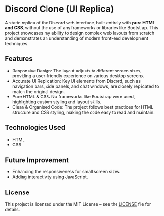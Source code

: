 # Discord Clone (UI Replica)

A static replica of the Discord web interface, built entirely with **pure HTML and CSS**, without the use of any frameworks or libraries like Bootstrap. This project showcases my ability to design complex web layouts from scratch and demonstrates an understanding of modern front-end development techniques.

## Features

- Responsive Design: The layout adjusts to different screen sizes, providing a user-friendly experience on various desktop screens.
- Accurate UI Replication: Key UI elements from Discord, such as navigation bars, side panels, and chat windows, are closely replicated to match the original design.
- Pure HTML & CSS: No frameworks like Bootstrap were used, highlighting custom styling and layout skills.
- Clean & Organised Code: The project follows best practices for HTML structure and CSS styling, making the code easy to read and maintain.

## Technologies Used

- HTML
- CSS

## Future Improvement

- Enhancing the responsiveness for small screen sizes.
- Adding interactivity using JavaScript.

## License

This project is licensed under the MIT License – see the [LICENSE](./LICENSE) file for details.
